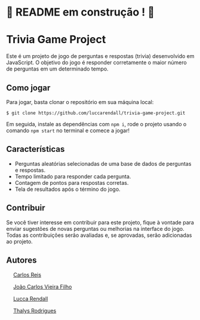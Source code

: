 # :construction: README em construção ! :construction:

# Trivia Game Project

Este é um projeto de jogo de perguntas e respostas (trivia) desenvolvido em JavaScript. O objetivo do jogo é responder corretamente o maior número de perguntas em um determinado tempo.

## Como jogar

Para jogar, basta clonar o repositório em sua máquina local:

```$ git clone https://github.com/luccarendall/trivia-game-project.git```

Em seguida, instale as dependências com ```npm i```, rode o projeto usando o comando ```npm start``` no terminal e comece a jogar!

## Características

- Perguntas aleatórias selecionadas de uma base de dados de perguntas e respostas.
- Tempo limitado para responder cada pergunta.
- Contagem de pontos para respostas corretas.
- Tela de resultados após o término do jogo.

## Contribuir

Se você tiver interesse em contribuir para este projeto, fique à vontade para enviar sugestões de novas perguntas ou melhorias na interface do jogo. Todas as contribuições serão avaliadas e, se aprovadas, serão adicionadas ao projeto.

## Autores
<img src="https://cdn-icons-png.flaticon.com/512/25/25231.png" width=15> [Carlos Reis](https://github.com/carlos-a-reis)

<img src="https://cdn-icons-png.flaticon.com/512/25/25231.png" width=15> [João Carlos Vieira Filho](https://github.com/jvieyrah)

<img src="https://cdn-icons-png.flaticon.com/512/25/25231.png" width=15> [Lucca Rendall](https://github.com/LuccaRendall)

<img src="https://cdn-icons-png.flaticon.com/512/25/25231.png" width=15> [Thalys Rodrigues](https://github.com/ThalysRD)
